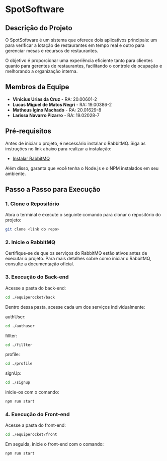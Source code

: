 # SpotSoftware

## Descrição do Projeto

O SpotSoftware é um sistema que oferece dois aplicativos principais: um para verificar a lotação de restaurantes em tempo real e outro para gerenciar mesas e recursos de restaurantes. 

O objetivo é proporcionar uma experiência eficiente tanto para clientes quanto para gerentes de restaurantes, facilitando o controle de ocupação e melhorando a organização interna.

## Membros da Equipe

- **Vinicius Urias da Cruz** - RA: 20.00601-2
- **Lucas Miguel de Matos Negri** - RA: 19.00386-2
- **Matheus Igino Machado** - RA: 20.01629-8
- **Larissa Navarro Pizarro** - RA: 19.02028-7

## Pré-requisitos

Antes de iniciar o projeto, é necessário instalar o RabbitMQ. Siga as instruções no link abaixo para realizar a instalação:

- [Instalar RabbitMQ](https://www.rabbitmq.com/)

Além disso, garanta que você tenha o Node.js e o NPM instalados em seu ambiente.

## Passo a Passo para Execução

### 1. Clone o Repositório

Abra o terminal e execute o seguinte comando para clonar o repositório do projeto:

```bash
git clone <link do repo>
```
### 2. Inicie o RabbitMQ

Certifique-se de que os serviços do RabbitMQ estão ativos antes de executar o projeto. Para mais detalhes sobre como iniciar o RabbitMQ, consulte a documentação oficial.

### 3. Execução do Back-end

Acesse a pasta do back-end:
```bash
cd ./equiperocket/back
```
Dentro dessa pasta, acesse cada um dos serviços individualmente:

authUser: 
```bash
cd ./authuser
```
fillter: 
```bash
cd ./fillter
```
profile: 
```bash
cd ./profile
```
signUp: 
```bash
cd ./signup 
```
inicie-os com o comando:
```bash
npm run start
```
### 4. Execução do Front-end
Acesse a pasta do front-end:
```bash
cd ./equiperocket/front
```
Em seguida, inicie o front-end com o comando:
```bash
npm run start
```



